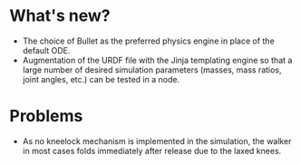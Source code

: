 # **What's new?**
- The choice of Bullet as the preferred physics engine in place of the default ODE.
- Augmentation of the URDF file with the Jinja templating engine so that a large number of desired simulation parameters (masses, mass ratios, joint angles, etc.) can be tested in a node.
# **Problems**
- As no kneelock mechanism is implemented in the simulation, the walker in most cases folds immediately after release due to the laxed knees.
